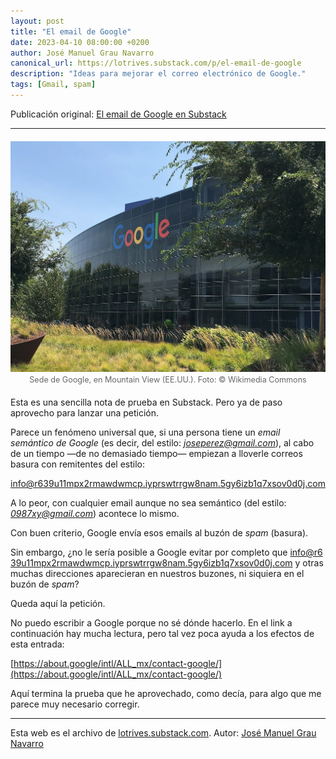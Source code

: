 ```yaml
---
layout: post
title: "El email de Google"
date: 2023-04-10 08:00:00 +0200
author: José Manuel Grau Navarro
canonical_url: https://lotrives.substack.com/p/el-email-de-google
description: "Ideas para mejorar el correo electrónico de Google."
tags: [Gmail, spam]
---
```


Publicación original: [El email de Google en Substack](https://lotrives.substack.com/p/el-email-de-google)

---

<figure class="post-figure">
  <img src="/assets/images/googleplex-cropped-1280.webp"
       alt="Sede de Google, en Mountain View (EE.UU.). Foto: © Wikimedia Commons">
  <figcaption>Sede de Google, en Mountain View (EE.UU.). Foto: © Wikimedia Commons</figcaption>
</figure>

Esta es una sencilla nota de prueba en Substack. Pero ya de paso aprovecho para lanzar una petición.

Parece un fenómeno universal que, si una persona tiene un *email semántico de Google* (es decir, del estilo: *joseperez@gmail.com*), al cabo de un tiempo —de no demasiado tiempo— empiezan a lloverle correos basura con remitentes del estilo:

<span class="break-email">info@r639u11mpx2rmawdwmcp.iyprswtrrgw8nam.5gy6izb1q7xsov0d0j.com</span>

A lo peor, con cualquier email aunque no sea semántico (del estilo: *0987xy@gmail.com*) acontece lo mismo.

Con buen criterio, Google envía esos emails al buzón de *spam* (basura).

Sin embargo, ¿no le sería posible a Google evitar por completo que <span class="break-email">info@r639u11mpx2rmawdwmcp.iyprswtrrgw8nam.5gy6izb1q7xsov0d0j.com</span> y otras muchas direcciones aparecieran en nuestros buzones, ni siquiera en el buzón de *spam*?

Queda aquí la petición.

No puedo escribir a Google porque no sé dónde hacerlo. En el link a continuación hay mucha lectura, pero tal vez poca ayuda a los efectos de esta entrada:

[https://about.google/intl/ALL_mx/contact-google/](https://about.google/intl/ALL_mx/contact-google/)

Aquí termina la prueba que he aprovechado, como decía, para algo que me parece muy necesario corregir.

---

Esta web es el archivo de [lotrives.substack.com](https://lotrives.substack.com). Autor: [José Manuel Grau Navarro](https://substack.com/@jmgraunavarro)

<style>
.post-figure { margin: 1.25rem 0; text-align: center; }
.post-figure img { max-width: 100%; height: auto; display: block; margin: 0 auto; }
.post-figure figcaption { font-size: 0.9em; color: #666; margin-top: 0.35rem; }
.break-email { word-break: break-all; overflow-wrap: anywhere; }
</style>
